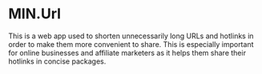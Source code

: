 # MIN.Url

This is a web app used to shorten unnecessarily long URLs and hotlinks in order to make them more convenient to share. This is especially important for online businesses and affiliate marketers as it helps them share their hotlinks in concise packages.
